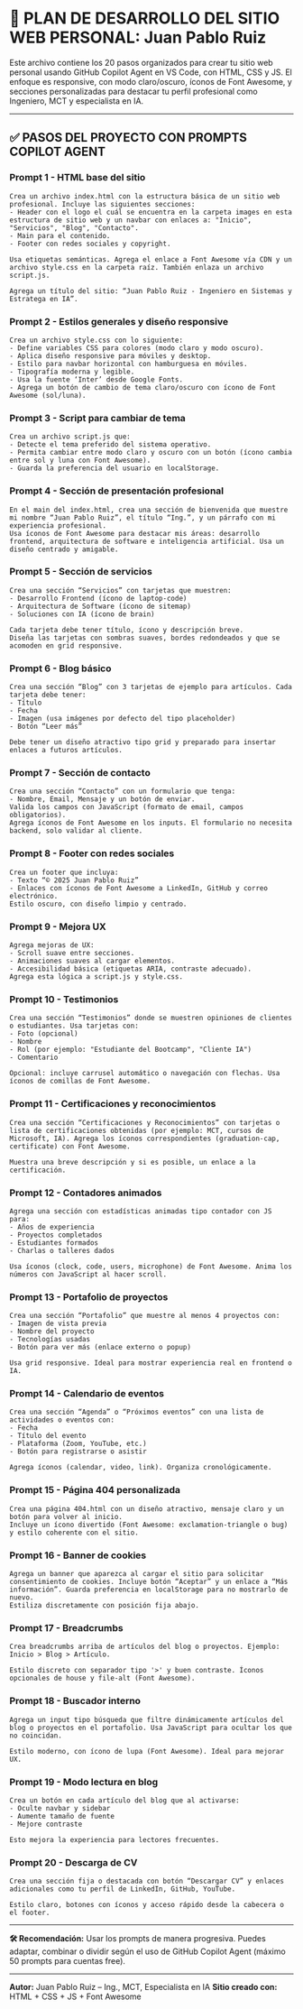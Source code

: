 # 🧭 PLAN DE DESARROLLO DEL SITIO WEB PERSONAL: Juan Pablo Ruiz

Este archivo contiene los 20 pasos organizados para crear tu sitio web personal usando GitHub Copilot Agent en VS Code, con HTML, CSS y JS. El enfoque es responsive, con modo claro/oscuro, íconos de Font Awesome, y secciones personalizadas para destacar tu perfil profesional como Ingeniero, MCT y especialista en IA.

---

## ✅ PASOS DEL PROYECTO CON PROMPTS COPILOT AGENT

### Prompt 1 - HTML base del sitio

```plaintext
Crea un archivo index.html con la estructura básica de un sitio web profesional. Incluye las siguientes secciones: 
- Header con el logo el cuál se encuentra en la carpeta images en esta estructura de sitio web y un navbar con enlaces a: "Inicio", "Servicios", "Blog", "Contacto".
- Main para el contenido.
- Footer con redes sociales y copyright.

Usa etiquetas semánticas. Agrega el enlace a Font Awesome vía CDN y un archivo style.css en la carpeta raíz. También enlaza un archivo script.js.

Agrega un título del sitio: “Juan Pablo Ruiz - Ingeniero en Sistemas y Estratega en IA”.
```

### Prompt 2 - Estilos generales y diseño responsive

```plaintext
Crea un archivo style.css con lo siguiente:
- Define variables CSS para colores (modo claro y modo oscuro).
- Aplica diseño responsive para móviles y desktop.
- Estilo para navbar horizontal con hamburguesa en móviles.
- Tipografía moderna y legible.
- Usa la fuente ‘Inter’ desde Google Fonts.
- Agrega un botón de cambio de tema claro/oscuro con ícono de Font Awesome (sol/luna).
```

### Prompt 3 - Script para cambiar de tema

```plaintext
Crea un archivo script.js que:
- Detecte el tema preferido del sistema operativo.
- Permita cambiar entre modo claro y oscuro con un botón (ícono cambia entre sol y luna con Font Awesome).
- Guarda la preferencia del usuario en localStorage.
```

### Prompt 4 - Sección de presentación profesional

```plaintext
En el main del index.html, crea una sección de bienvenida que muestre mi nombre “Juan Pablo Ruiz”, el título “Ing.”, y un párrafo con mi experiencia profesional. 
Usa íconos de Font Awesome para destacar mis áreas: desarrollo frontend, arquitectura de software e inteligencia artificial. Usa un diseño centrado y amigable.
```

### Prompt 5 - Sección de servicios

```plaintext
Crea una sección “Servicios” con tarjetas que muestren:
- Desarrollo Frontend (ícono de laptop-code)
- Arquitectura de Software (ícono de sitemap)
- Soluciones con IA (ícono de brain)

Cada tarjeta debe tener título, ícono y descripción breve.
Diseña las tarjetas con sombras suaves, bordes redondeados y que se acomoden en grid responsive.
```

### Prompt 6 - Blog básico

```plaintext
Crea una sección “Blog” con 3 tarjetas de ejemplo para artículos. Cada tarjeta debe tener:
- Título
- Fecha
- Imagen (usa imágenes por defecto del tipo placeholder)
- Botón “Leer más”

Debe tener un diseño atractivo tipo grid y preparado para insertar enlaces a futuros artículos.
```

### Prompt 7 - Sección de contacto

```plaintext
Crea una sección “Contacto” con un formulario que tenga:
- Nombre, Email, Mensaje y un botón de enviar.
Valida los campos con JavaScript (formato de email, campos obligatorios). 
Agrega íconos de Font Awesome en los inputs. El formulario no necesita backend, solo validar al cliente.
```

### Prompt 8 - Footer con redes sociales

```plaintext
Crea un footer que incluya:
- Texto “© 2025 Juan Pablo Ruiz”
- Enlaces con íconos de Font Awesome a LinkedIn, GitHub y correo electrónico.
Estilo oscuro, con diseño limpio y centrado.
```

### Prompt 9 - Mejora UX

```plaintext
Agrega mejoras de UX:
- Scroll suave entre secciones.
- Animaciones suaves al cargar elementos.
- Accesibilidad básica (etiquetas ARIA, contraste adecuado).
Agrega esta lógica a script.js y style.css.
```

### Prompt 10 - Testimonios

```plaintext
Crea una sección “Testimonios” donde se muestren opiniones de clientes o estudiantes. Usa tarjetas con:
- Foto (opcional)
- Nombre
- Rol (por ejemplo: "Estudiante del Bootcamp", "Cliente IA")
- Comentario

Opcional: incluye carrusel automático o navegación con flechas. Usa íconos de comillas de Font Awesome.
```

### Prompt 11 - Certificaciones y reconocimientos

```plaintext
Crea una sección “Certificaciones y Reconocimientos” con tarjetas o lista de certificaciones obtenidas (por ejemplo: MCT, cursos de Microsoft, IA). Agrega los íconos correspondientes (graduation-cap, certificate) con Font Awesome.

Muestra una breve descripción y si es posible, un enlace a la certificación.
```

### Prompt 12 - Contadores animados

```plaintext
Agrega una sección con estadísticas animadas tipo contador con JS para:
- Años de experiencia
- Proyectos completados
- Estudiantes formados
- Charlas o talleres dados

Usa íconos (clock, code, users, microphone) de Font Awesome. Anima los números con JavaScript al hacer scroll.
```

### Prompt 13 - Portafolio de proyectos

```plaintext
Crea una sección “Portafolio” que muestre al menos 4 proyectos con:
- Imagen de vista previa
- Nombre del proyecto
- Tecnologías usadas
- Botón para ver más (enlace externo o popup)

Usa grid responsive. Ideal para mostrar experiencia real en frontend o IA.
```

### Prompt 14 - Calendario de eventos

```plaintext
Crea una sección “Agenda” o “Próximos eventos” con una lista de actividades o eventos con:
- Fecha
- Título del evento
- Plataforma (Zoom, YouTube, etc.)
- Botón para registrarse o asistir

Agrega íconos (calendar, video, link). Organiza cronológicamente.
```

### Prompt 15 - Página 404 personalizada

```plaintext
Crea una página 404.html con un diseño atractivo, mensaje claro y un botón para volver al inicio.
Incluye un ícono divertido (Font Awesome: exclamation-triangle o bug) y estilo coherente con el sitio.
```

### Prompt 16 - Banner de cookies

```plaintext
Agrega un banner que aparezca al cargar el sitio para solicitar consentimiento de cookies. Incluye botón “Aceptar” y un enlace a “Más información”. Guarda preferencia en localStorage para no mostrarlo de nuevo.
Estiliza discretamente con posición fija abajo.
```

### Prompt 17 - Breadcrumbs

```plaintext
Crea breadcrumbs arriba de artículos del blog o proyectos. Ejemplo: Inicio > Blog > Artículo.

Estilo discreto con separador tipo '>' y buen contraste. Íconos opcionales de house y file-alt (Font Awesome).
```

### Prompt 18 - Buscador interno

```plaintext
Agrega un input tipo búsqueda que filtre dinámicamente artículos del blog o proyectos en el portafolio. Usa JavaScript para ocultar los que no coincidan.

Estilo moderno, con ícono de lupa (Font Awesome). Ideal para mejorar UX.
```

### Prompt 19 - Modo lectura en blog

```plaintext
Crea un botón en cada artículo del blog que al activarse:
- Oculte navbar y sidebar
- Aumente tamaño de fuente
- Mejore contraste

Esto mejora la experiencia para lectores frecuentes.
```

### Prompt 20 - Descarga de CV

```plaintext
Crea una sección fija o destacada con botón “Descargar CV” y enlaces adicionales como tu perfil de LinkedIn, GitHub, YouTube.

Estilo claro, botones con íconos y acceso rápido desde la cabecera o el footer.
```

---

**🛠️ Recomendación:** Usar los prompts de manera progresiva. Puedes adaptar, combinar o dividir según el uso de GitHub Copilot Agent (máximo 50 prompts para cuentas free).

---

**Autor:** Juan Pablo Ruiz – Ing., MCT, Especialista en IA
**Sitio creado con:** HTML + CSS + JS + Font Awesome
